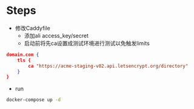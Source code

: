 # Steps

- 修改Caddyfile
  - 添加ali access_key/secret
  - 启动前将先ca设置成测试环境进行测试以免触发limits

```json
domain.com {
    tls {
        ca "https://acme-staging-v02.api.letsencrypt.org/directory"
    }
}
```

- run

```bash
docker-compose up -d
```